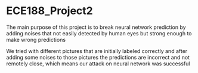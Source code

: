 # ECE188_Project2
The main purpose of this project is to break neural network prediction by adding noises that not easily detected by human eyes but strong enough to make wrong predictions

We tried with different pictures that are initially labeled correctly and after adding some noises to those pictures the predictions are incorrect and not remotely close, which means our attack on neural network was successful
